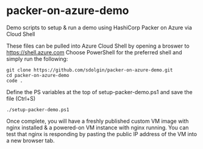 # packer-on-azure-demo
Demo scripts to setup &amp; run a demo using HashiCorp Packer on Azure via Cloud Shell

These files can be pulled into Azure Cloud Shell by opening a broswer to https://shell.azure.com
Choose PowerShell for the preferred shell and simply run the following:

```
git clone https://github.com/sdolgin/packer-on-azure-demo.git
cd packer-on-azure-demo
code .
```

Define the PS variables at the top of setup-packer-demo.ps1 and save the file (Ctrl+S) 

```
./setup-packer-demo.ps1
```

Once complete, you will have a freshly published custom VM image with nginx installed & a powered-on VM instance with nginx running. You can test that nginx is responding by pasting the public IP address of the VM into a new browser tab. 
